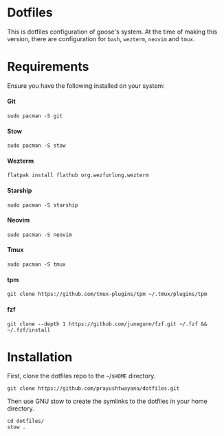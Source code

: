 # Dotfiles
This is dotfiles configuration of goose's system.
At the time of making this version, there are configuration for `bash`, `wezterm`, `neovim` and `tmux`.



# Requirements
Ensure you have the following installed on your system:  
#### Git
    sudo pacman -S git

#### Stow
    sudo pacman -S stow

#### Wezterm
    flatpak install flathub org.wezfurlong.wezterm

#### Starship
    sudo pacman -S starship

#### Neovim
    sudo pacman -S neovim

#### Tmux
    sudo pacman -S tmux

#### tpm
    git clone https://github.com/tmux-plugins/tpm ~/.tmux/plugins/tpm

#### fzf
    git clone --depth 1 https://github.com/junegunn/fzf.git ~/.fzf && ~/.fzf/install



# Installation
First, clone the dotfiles repo to the `~`/`$HOME` directory.  
```
git clone https://github.com/prayushtwayana/dotfiles.git
```

Then use GNU stow to create the symlinks to the dotfiles in your home directory.
```
cd dotfiles/
stow .
```
